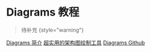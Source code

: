 # Diagrams 教程

<show-structure depth="2"/>

> 待补充
{style="warning"}


<seealso>
<category ref="ref_docs">
    <a href="https://mp.weixin.qq.com/s/ly65E600zUfJFfRdyMbdAA">Diagrams 简介</a>
    <a href="https://mp.weixin.qq.com/s/aNOeB4uP4MV0PA6r6WV5Lw">超实用的架构图绘制工具</a>
</category>
<category ref="ref_github">
    <a href="https://github.com/mingrammer/diagrams">Diagrams Github</a>
</category>
<category ref="ref_issues"></category>
<category ref="ref_hf"></category>
<category ref="ref_ms"></category>
</seealso>